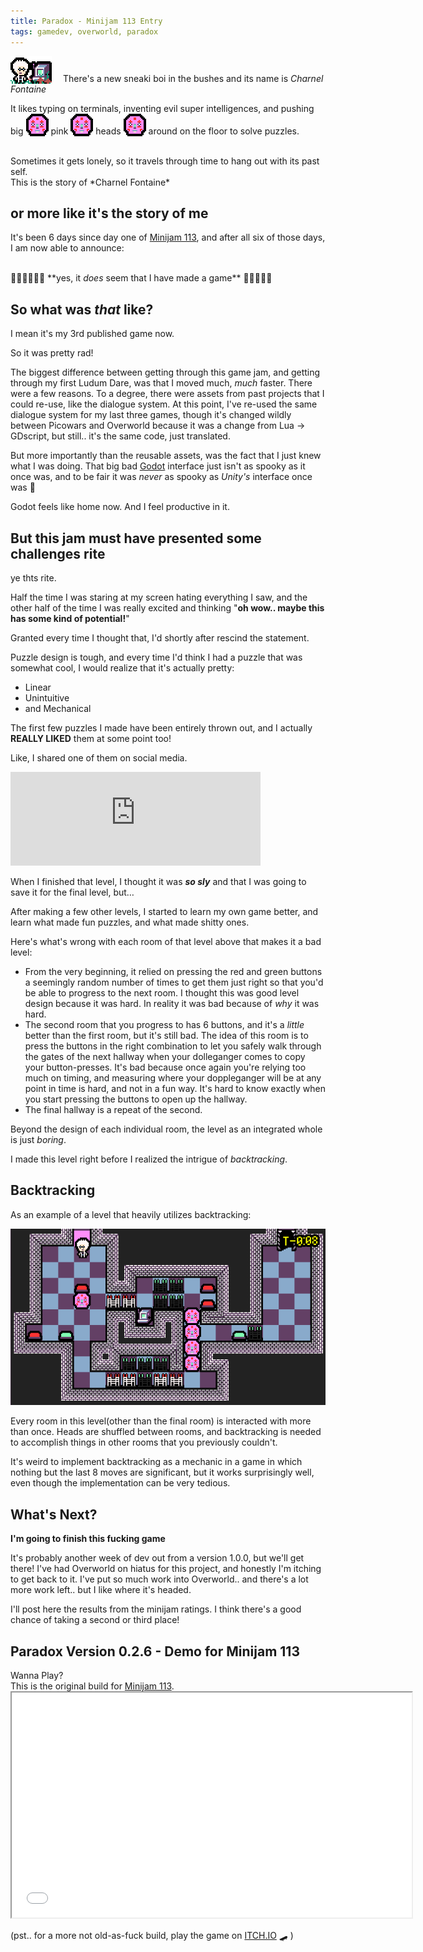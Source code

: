 ```yaml
---
title: Paradox - Minijam 113 Entry
tags: gamedev, overworld, paradox
---
```


<img src="/images/footer-paradox.gif" style="vertical-align: bottom; margin-right: 1em;" /> There's a new sneaki boi in the bushes and its name is *Charnel Fontaine*


It likes typing on terminals, inventing evil super intelligences, and pushing big <img src="/images/post-content/paradox-head.png" style="vertical-align: bottom;"/> pink <img src="/images/post-content/paradox-head.png" style="vertical-align: bottom;" /> heads <img src="/images/post-content/paradox-head.png" style="vertical-align: bottom;" /> around on the floor to solve puzzles. 

<br />

<div class="center">Sometimes it gets lonely, so it travels through time to hang out with its past self.</div>

<div class="center">This is the story of *Charnel Fontaine*</div>

## or more like it's the story of me

It's been 6 days since day one of <a href="https://itch.io/jam/mini-jam-113-final-boss">Minijam 113</a>, and after all six of those days, I am now able to announce: 

<br />
<div class="center">🌈✨🎉👯‍♀️🥳 **yes, it <em>does</em> seem that I have made a game** 🥳👯🎉✨🌈</div>

## So what was *that* like?

I mean it's my 3rd published game now. 

So it was pretty rad!

The biggest difference between getting through this game jam, and getting through my first Ludum Dare, was that I moved much, *much* faster. There were a few reasons. To a degree, there were assets from past projects that I could re-use, like the dialogue system. At this point, I've re-used the same dialogue system for my last three games, though it's changed wildly between Picowars and Overworld because it was a change from Lua -> GDscript, but still.. it's the same code, just translated. 

But more importantly than the reusable assets, was the fact that I just knew what I was doing. That big bad <a href="https://godotengine.org/">Godot</a> interface just isn't as spooky as it once was, and to be fair it was *never* as spooky as *Unity's* interface once was 🤮

Godot feels like home now. And I feel productive in it.


## But this jam must have presented some challenges rite

ye thts rite.

Half the time I was staring at my screen hating everything I saw, and the other half of the time I was really excited and thinking "**oh wow.. maybe this has some kind of potential!**"

Granted every time I thought that, I'd shortly after rescind the statement. 

Puzzle design is tough, and every time I'd think I had a puzzle that was somewhat cool, I would realize that it's actually pretty: 

* Linear
* Unintuitive
* and Mechanical

The first few puzzles I made have been entirely thrown out, and I actually **REALLY LIKED** them at some point too! 

Like, I shared one of them on social media. 

<iframe src="https://mastodon.gamedev.place/@Lambdanaut/108858748506309030/embed" class="mastodon-embed" style="max-width: 100%; border: 0" width="400" allowfullscreen="allowfullscreen"></iframe><script src="https://mastodon.gamedev.place/embed.js" async="async"></script>


When I finished that level, I thought it was ***so sly*** and that I was going to save it for the final level, but&hellip;

After making a few other levels, I started to learn my own game better, and learn what made fun puzzles, and what made shitty ones.

Here's what's wrong with each room of that level above that makes it a bad level:

* From the very beginning, it relied on pressing the red and green buttons a seemingly random number of times to get them just right so that you'd be able to progress to the next room. I thought this was good level design because it was hard. In reality it was bad because of *why* it was hard. 
* The second room that you progress to has 6 buttons, and it's a *little* better than the first room, but it's still bad. The idea of this room is to press the buttons in the right combination to let you safely walk through the gates of the next hallway when your dolleganger comes to copy your button-presses. It's bad because once again you're relying too much on timing, and measuring where your doppleganger will be at any point in time is hard, and not in a fun way. It's hard to know exactly when you start pressing the buttons to open up the hallway. 
* The final hallway is a repeat of the second. 

Beyond the design of each individual room, the level as an integrated whole is just *boring*.

I made this level right before I realized the intrigue of *backtracking*. 

## Backtracking

As an example of a level that heavily utilizes backtracking: 

<img src="/images/post-content/paradox-backtracking-example.png" alt="screenshot of a level in Paradox with signifiant backtracking" />

Every room in this level(other than the final room) is interacted with more than once. Heads are shuffled between rooms, and backtracking is needed to accomplish things in other rooms that you previously couldn't. 

It's weird to implement backtracking as a mechanic in a game in which nothing but the last 8 moves are significant, but it works surprisingly well, even though the implementation can be very tedious.


## What's Next?

**I'm going to finish this fucking game**

It's probably another week of dev out from a version 1.0.0, but we'll get there! I've had Overworld on hiatus for this project, and honestly I'm itching to get back to it. I've put so much work into Overworld.. and there's a lot more work left.. but I like where it's headed. 

I'll post here the results from the minijam ratings. I think there's a good chance of taking a second or third place! 


## Paradox Version 0.2.6 - Demo for Minijam 113

<div class="center">Wanna Play? <br />This is the original build for <a href="https://itch.io/jam/mini-jam-113-final-boss">Minijam 113</a>.</div>

<div class="center">
 <iframe src="/games/paradox-demo-1/index.html" width=640 height=360></iframe> 

 (pst.. for a more not <span class='rainbow-text-loop'>old-as-fuck</span> build, play the game on <a href="https://lambdanaut.itch.io/paradox" class="rainbow-text-loop">ITCH.IO</a> 🛹 )

</div>

